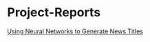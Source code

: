 # Project-Reports

[Using Neural Networks to Generate News Titles](https://medium.com/@emily.gelchie/using-neural-networks-to-generate-news-titles-e0e7c0c59bcd)
